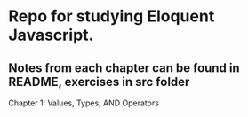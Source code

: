 # Repo for studying Eloquent Javascript.
## Notes from each chapter can be found in README, exercises in src folder

Chapter 1: Values, Types, AND Operators